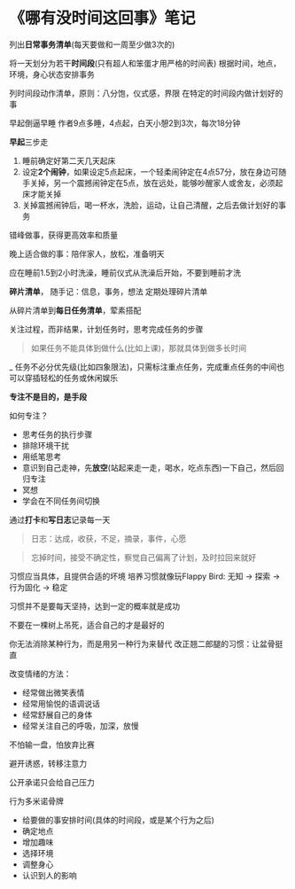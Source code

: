 # 《哪有没时间这回事》笔记

列出**日常事务清单**(每天要做和一周至少做3次的)


将一天划分为若干**时间段**(只有超人和笨蛋才用严格的时间表)
根据时间，地点，环境，身心状态安排事务


列时间段动作清单，原则：八分饱，仪式感，界限
在特定的时间段内做计划好的事


早起倒逼早睡
作者9点多睡，4点起，白天小憩2到3次，每次18分钟


**早起**三步走

1. 睡前确定好第二天几天起床
1. 设定**2个闹钟**，如果设定5点起床，一个轻柔闹钟定在4点57分，放在身边可随手关掉，另一个震撼闹钟定在5点，放在远处，能够吵醒家人或舍友，必须起床才能关掉
1. 关掉震撼闹钟后，喝一杯水，洗脸，运动，让自己清醒，之后去做计划好的事务



错峰做事，获得更高效率和质量


晚上适合做的事：陪伴家人，放松，准备明天


应在睡前1.5到2小时洗澡，睡前仪式从洗澡后开始，不要到睡前才洗


**碎片清单**， 随手记：信息，事务，想法
定期处理碎片清单


从碎片清单到**每日任务清单**，荤素搭配


关注过程，而非结果，计划任务时，思考完成任务的步骤


> 如果任务不能具体到做什么(比如上课)，那就具体到做多长时间

_
任务不必分优先级(比如四象限法)，只需标注重点任务，完成重点任务的中间也可以穿插轻松的任务或休闲娱乐


**专注不是目的，是手段**


如何专注？

- 思考任务的执行步骤
- 排除环境干扰
- 用纸笔思考
- 意识到自己走神，先**放空**(站起来走一走，喝水，吃点东西)一下自己，然后回归专注
- 冥想
- 学会在不同任务间切换



通过**打卡**和**写日志**记录每一天


> 日志：达成，收获，不足，摘录，事件，心愿



> 忘掉时间，接受不确定性，察觉自己偏离了计划，及时拉回来就好



习惯应当具体，且提供合适的坏境
培养习惯就像玩Flappy Bird: 无知 -> 探索 -> 行为固化 -> 稳定


习惯并不是要每天坚持，达到一定的概率就是成功


不要在一棵树上吊死，适合自己的才是最好的


你无法消除某种行为，而是用另一种行为来替代
改正翘二郎腿的习惯：让盆骨挺直


改变情绪的方法：

- 经常做出微笑表情
- 经常用愉悦的语调说话
- 经常舒展自己的身体
- 经常关注自己的呼吸，加深，放慢



不怕输一盘，怕放弃比赛


避开诱惑，转移注意力


公开承诺只会给自己压力


行为多米诺骨牌

- 给要做的事安排时间(具体的时间段，或是某个行为之后)
- 确定地点
- 增加趣味
- 选择环境
- 调整身心
- 认识到人的影响



























